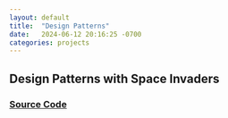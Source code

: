 ```yaml
---
layout: default
title:  "Design Patterns"
date:   2024-06-12 20:16:25 -0700
categories: projects
---
```


## Design Patterns with Space Invaders

### [Source Code](https://github.com/robbiegrier/Space-Invaders)

<object data="assets/SpaceInvadersDesignDocFinal.pdf" width="1000" height="1000" type='application/pdf'/>